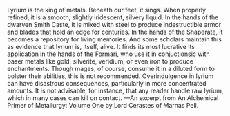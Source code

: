 Lyrium is the king of metals. Beneath our feet, it sings. When properly refined, it is a smooth, slightly iridescent, silvery liquid. In the hands of the dwarven Smith Caste, it is mixed with steel to produce indestructible armor and blades that hold an edge for centuries. In the hands of the Shaperate, it becomes a repository for living memories. And some scholars maintain this as evidence that lyrium is, itself, alive.
It finds its most lucrative its application in the hands of the Formari, who use it in conjuctionsic with baser metals like gold, silverite, veridium, or even iron to produce enchantments. Though mages, of course, consume it in a diluted form to bolster their abilities, this is not recommended. Overindulgence in lyrium can have disastrous consequences, particularly in more concentrated amounts. It is not advisable, for instance, that any reader handle raw lyrium, which in many cases can kill on contact.
—An excerpt from An Alchemical Primer of Metallurgy: Volume One by Lord Cerastes of Marnas Pell.
